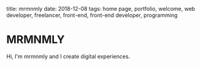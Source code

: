 title: mrmnmly
date: 2018-12-08
tags: home page, portfolio, welcome, web developer, freelancer, front-end, front-end developer, programming

# MRMNMLY

Hi, I'm mrmnmly and I create digital experiences.